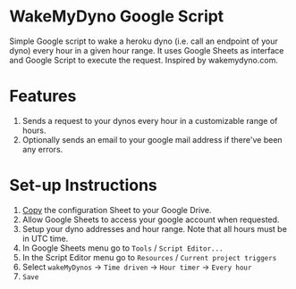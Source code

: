 # WakeMyDyno Google Script
Simple Google script to wake a heroku dyno (i.e. call an endpoint of your dyno) every hour in a given hour range.
It uses Google Sheets as interface and Google Script to execute the request.
Inspired by wakemydyno.com.

# Features
1. Sends a request to your dynos every hour in a customizable range of hours.
2. Optionally sends an email to your google mail address if there've been any errors.

# Set-up Instructions
1. [Copy](https://goo.gl/4TR2lZ) the configuration Sheet to your Google Drive.
2. Allow Google Sheets to access your google account when requested.
3. Setup your dyno addresses and hour range. Note that all hours must be in UTC time.
4. In Google Sheets menu go to `Tools` / `Script Editor...`
5. In the Script Editor menu go to `Resources` / `Current project triggers`
6. Select `wakeMyDynos` -> `Time driven` -> `Hour timer` -> `Every hour`
7. `Save`
